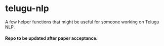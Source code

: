 # telugu-nlp
A few helper functions that might be useful for someone working on Telugu NLP.


#### Repo to be updated after paper acceptance.
